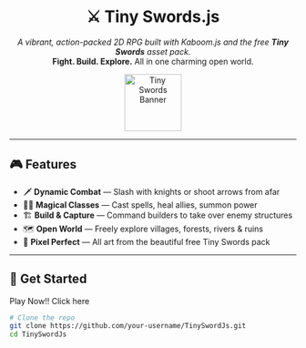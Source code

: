 <h1 align="center">
  ⚔️ Tiny Swords.js
</h1>

<p align="center">
  <em>A vibrant, action-packed 2D RPG built with Kaboom.js and the free <strong>Tiny Swords</strong> asset pack.</em><br>
  <strong>Fight. Build. Explore.</strong> All in one charming open world.
</p>

<p align="center">
  <img src="https://img.itch.zone/aW1nLzIxNjU3NTc3LmdpZg==/original/%2Fox25r.gif" alt="Tiny Swords Banner" width="100vw" />
</p>

---

## 🎮 Features

- 🗡️ **Dynamic Combat** — Slash with knights or shoot arrows from afar  
- 🧙‍♂️ **Magical Classes** — Cast spells, heal allies, summon power  
- 🏗️ **Build & Capture** — Command builders to take over enemy structures  
- 🗺️ **Open World** — Freely explore villages, forests, rivers & ruins  
- 🎨 **Pixel Perfect** — All art from the beautiful free Tiny Swords pack  


---

## 🚀 Get Started

Play Now!!
Click here

```bash
# Clone the repo
git clone https://github.com/your-username/TinySwordJs.git
cd TinySwordJs
